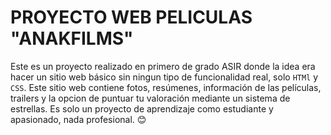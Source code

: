 # PROYECTO WEB PELICULAS "ANAKFILMS"
Este es un proyecto realizado en primero de grado ASIR donde la idea era hacer un sitio web básico sin ningun tipo de funcionalidad real, solo `HTMl` y `CSS`. Este sitio web contiene fotos, resúmenes, información de las películas, trailers y la opcion de puntuar tu valoración mediante un sistema de estrellas. Es solo un proyecto de aprendizaje como estudiante y apasionado, nada profesional. 😊
